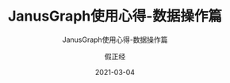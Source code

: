 ---
layout:     post
title:      JanusGraph使用心得-数据操作篇
subtitle:   JanusGraph使用心得-数据操作篇
date:       2021-03-04
author:     假正经
header-img: img/post-bg-debug.png
catalog: true
tags:
    - janusgraph
---
